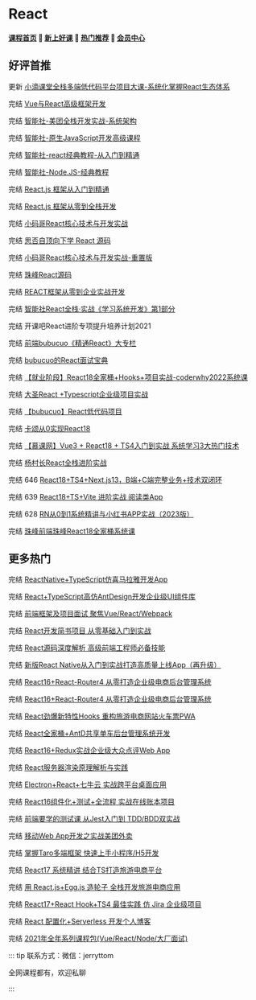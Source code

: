 # React

#### [**课程首页**](../../README.md) 💖 [**新上好课**](./xshk.md) 💖 [**热门推荐**](./rmtj.md) 💖 [**会员中心**](./vip.md)



## **好评首推**

更新 [小滴课堂全栈多端低代码平台项目大课-系统化掌握React生态体系](https://xdclass.net/videoDetailsPage?id=93)

完结 [Vue与React高级框架开发](https://class.imooc.com/sc/?plan_id=59)

完结 [智能社-美团全栈开发实战-系统架构](https://ke.qq.com/course/443389)

完结 [智能社-原生JavaScript开发高级课程](https://ke.qq.com/course/431292)

完结 [智能社-react经典教程-从入门到精通](https://ke.qq.com/course/386006)

完结 [智能社-Node.JS-经典教程](https://ke.qq.com/course/package/16855)

完结 [React.js 框架从入门到精通](https://coding.imooc.com/learningpath/route?pathId=3)

完结 [React.js 框架从零到全栈开发](https://coding.imooc.com/learningpath/route?pathId=15)

完结 [小码哥React核心技术与开发实战](https://ke.qq.com/course/2555753)

完结 [思否自顶向下学 React 源码](https://ke.sifou.com/course/1650000023864436)

完结 [小码哥React核心技术与开发实战-重置版](https://ke.qq.com/course/2555753)

完结 [珠峰React源码](http://www.javascriptpeixun.cn/course/1723)

完结 [REACT框架从零到企业实战开发](http://www.javascriptpeixun.cn/goods/show/99)

完结 [智能社React全栈·实战《学习系统开发》第1部分](https://ke.qq.com/course/3294414)

完结 开课吧React进阶专项提升培养计划2021

完结 [前端bubucuo《精通React》大专栏](https://appuwwsm6cl6690.pc.xiaoe-tech.com/detail/p_62b2ce2ee4b0ba331dcb87c1/8)

完结 [bubucuo的React面试宝典](https://appuwwsm6cl6690.pc.xiaoe-tech.com/p/t_pc/course_pc_detail/column/p_6418d282e4b0b2d1c3fb35d2)

完结 [【就业阶段】React18全家桶+Hooks+项目实战-coderwhy2022系统课](https://ke.qq.com/course/5348785#term_id=105528541)

完结 [大圣React +Typescript企业级项目实战](https://appx496fyc38425.h5.xiaoeknow.com/v1/goods/goods_detail/p_620608f0e4b066e9608455cf?type=3)

完结 [【bubucuo】React低代码项目](https://appuwwsm6cl6690.h5.xiaoeknow.com/v1/goods/goods_detail/p_62b2a825e4b06accb0709923?type=3)

完结 [卡颂从0实现React18](https://appjiz2zqrn2142.h5.xiaoeknow.com/v1/goods/goods_detail/p_638035c1e4b07b05581d25db)

完结 [【慕课网】Vue3 + React18 + TS4入门到实战 系统学习3大热门技术](https://coding.m.imooc.com/classindex.html?cid=602)

完结 [杨村长React全栈进阶实战](https://appwhrkrsz84443.h5.xiaoeknow.com/v1/goods/goods_detail/p_6402a238e4b07b0558395e96?type=3&share_type=5&share_user_id=u_6310ca19eaa50_DJcQkOwIwx&entry=2&entry_type=2002)

完结 646 [React18+TS4+Next.js13，B端+C端完整业务+技术双闭环](https://coding.imooc.com/class/646.html)

完结 639 [React18+TS+Vite 进阶实战 阅读类App](https://coding.imooc.com/class/639.html)

完结 628 [RN从0到1系统精讲与小红书APP实战（2023版）](https://coding.imooc.com/class/628.html)

完结 [珠峰前端珠峰React18全家桶系统课](https://appf96umjwe7950.h5.xiaoeknow.com/v1/goods/goods_detail/p_637465b8e4b0276efeb1d061)

## **更多热门**

完结 [ReactNative+TypeScript仿喜马拉雅开发App](https://coding.imooc.com/class/435.html)

完结 [React+TypeScript高仿AntDesign开发企业级UI组件库](https://coding.imooc.com/class/chapter/428.html#Anchor)

完结 [前端框架及项目面试 聚焦Vue/React/Webpack](https://coding.imooc.com/class/419.html)

完结 [React开发简书项目 从零基础入门到实战](https://coding.imooc.com/class/229.html)

完结 [React源码深度解析 高级前端工程师必备技能](https://coding.imooc.com/class/309.html)

完结 [新版React Native从入门到实战打造高质量上线App（再升级）](https://coding.imooc.com/class/304.html)

完结 [React16+React-Router4 从零打造企业级电商后台管理系统](https://coding.imooc.com/class/179.html)

完结 [React16+React-Router4 从零打造企业级电商后台管理系统](https://coding.imooc.com/class/179.html)

完结 [React劲爆新特性Hooks 重构旅游电商网站火车票PWA](https://coding.imooc.com/class/348.html)

完结 [React全家桶+AntD共享单车后台管理系统开发](https://coding.imooc.com/class/236.html)

完结 [React16+Redux实战企业级大众点评Web App](https://coding.imooc.com/class/313.html)

完结 [React服务器渲染原理解析与实践](https://coding.imooc.com/class/276.html)

完结 [Electron+React+七牛云 实战跨平台桌面应用](https://coding.imooc.com/class/384.html)

完结 [React16组件化+测试+全流程 实战在线账本项目](https://coding.imooc.com/class/302.html)

完结 [前端要学的测试课 从Jest入门到 TDD/BDD双实战](https://coding.imooc.com/class/372.html)

完结 [移动Web App开发之实战美团外卖](https://coding.imooc.com/class/272.html)

完结 [掌握Taro多端框架 快速上手小程序/H5开发](https://coding.imooc.com/class/306.html)

完结 [React17 系统精讲 结合TS打造旅游电商平台](https://coding.imooc.com/class/475.html)

完结 [用 React.js+Egg.js 造轮子 全栈开发旅游电商应用](https://coding.imooc.com/class/452.html)

完结 [React17+React Hook+TS4 最佳实践 仿 Jira 企业级项目](https://coding.imooc.com/class/482.html)

完结 [React 配置化+Serverless 开发个人博客](https://coding.imooc.com/class/543.html)

完结 [2021年全年系列课程包(Vue/React/Node/大厂面试)](https://ke.qq.com/course/package/32288)



::: tip
联系方式：微信：jerryttom

全网课程都有，欢迎私聊

 

:::